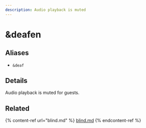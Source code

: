 ```yaml
---
description: Audio playback is muted
---
```


# \&deafen

## Aliases

* `&deaf`

## Details

Audio playback is muted for guests.

## Related

{% content-ref url="blind.md" %}
[blind.md](blind.md)
{% endcontent-ref %}
